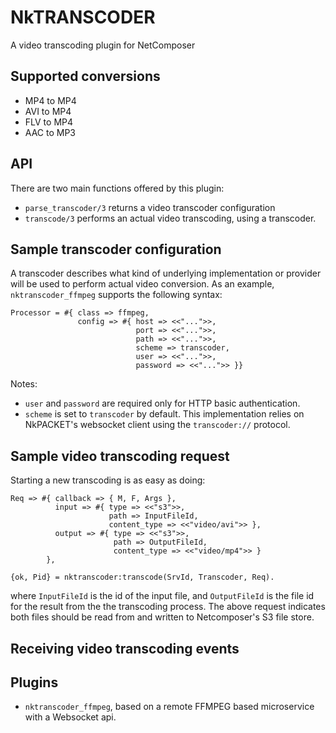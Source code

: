 # NkTRANSCODER

A video transcoding plugin for NetComposer

## Supported conversions

* MP4 to MP4
* AVI to MP4
* FLV to MP4
* AAC to MP3

## API

There are two main functions offered by this plugin:

* `parse_transcoder/3` returns a video transcoder configuration
* `transcode/3` performs an actual video transcoding, using a transcoder.

## Sample transcoder configuration

A transcoder describes what kind of underlying implementation or provider will be used to perform actual video conversion. As an example, `nktranscoder_ffmpeg` supports the following syntax:

```
Processor = #{ class => ffmpeg,
               config => #{ host => <<"...">>,
                            port => <<"...">>,
                            path => <<"...">>,
                            scheme => transcoder,
                            user => <<"...">>,
                            password => <<"...">> }}
```

Notes: 

* `user` and `password` are required only for HTTP basic authentication.
* `scheme` is set to `transcoder` by default. This implementation relies on NkPACKET's websocket client using the `transcoder://` protocol.


## Sample video transcoding request

Starting a new transcoding is as easy as doing:

```
Req => #{ callback => { M, F, Args },
          input => #{ type => <<"s3">>,
                      path => InputFileId,
                      content_type => <<"video/avi">> },
          output => #{ type => <<"s3">>,
                       path => OutputFileId,
                       content_type => <<"video/mp4">> }
        },

{ok, Pid} = nktranscoder:transcode(SrvId, Transcoder, Req).
```

where `InputFileId` is the id of the input file, and `OutputFileId` is the file id for the result from the the transcoding process. The above request indicates both files should be read from and written to Netcomposer's S3 file store.


## Receiving video transcoding events





## Plugins

* `nktranscoder_ffmpeg`, based on a remote FFMPEG based microservice with a Websocket api. 
